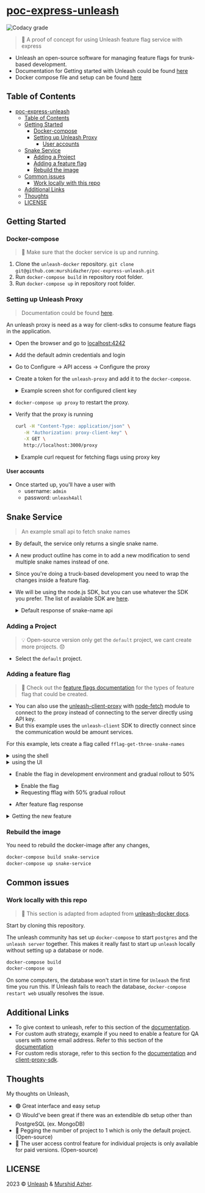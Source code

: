 # [poc-express-unleash](https://github.com/murshidazher/poc-express-unleash)

![Codacy grade](https://img.shields.io/codacy/grade/073df02717f24abeb2dfc569f867b149?logo=codacy&style=flat-square)

> 🚀 A proof of concept for using Unleash feature flag service with express

- Unleash an open-source software for managing feature flags for trunk-based development.
- Documentation for Getting started with Unleash could be found [here](https://docs.getunleash.io/reference/deploy/getting-started)
- Docker compose file and setup can be found [here](https://github.com/Unleash/unleash-docker)

## Table of Contents

- [poc-express-unleash](#poc-express-unleash)
  - [Table of Contents](#table-of-contents)
  - [Getting Started](#getting-started)
    - [Docker-compose](#docker-compose)
    - [Setting up Unleash Proxy](#setting-up-unleash-proxy)
      - [User accounts](#user-accounts)
  - [Snake Service](#snake-service)
    - [Adding a Project](#adding-a-project)
    - [Adding a feature flag](#adding-a-feature-flag)
    - [Rebuild the image](#rebuild-the-image)
  - [Common issues](#common-issues)
    - [Work locally with this repo](#work-locally-with-this-repo)
  - [Additional Links](#additional-links)
  - [Thoughts](#thoughts)
  - [LICENSE](#license)

## Getting Started

### Docker-compose

> 🐳 Make sure that the docker service is up and running.

1. Clone the `unleash-docker` repository. `git clone git@github.com:murshidazher/poc-express-unleash.git`
2. Run `docker-compose build` in repository root folder.
3. Run `docker-compose up` in repository root folder.

### Setting up Unleash Proxy

> Documentation could be found [here](https://docs.getunleash.io/how-to/how-to-run-the-unleash-proxy).

An unleash proxy is need as a way for client-sdks to consume feature flags in the application.

- Open the browser and go to [localhost:4242](http://127.0.0.1:4242)
- Add the default admin credentials and login
- Go to Configure -> API access -> Configure the proxy
- Create a token for the `unleash-proxy` and add it to the `docker-compose`.
  <details>
    <summary>Example screen shot for configured client key</summary>
    <img src="./docs/img/configure-proxy-client-token.png" style="width: 600px;">
  </details>

- `docker-compose up proxy` to restart the proxy.
- Verify that the proxy is running

  ```sh
  curl -H "Content-Type: application/json" \
     -H "Authorization: proxy-client-key" \
     -X GET \
     http://localhost:3000/proxy
  ```

  <details>
    <summary>Example curl request for fetching flags using proxy key</summary>
    <img src="./docs/img/curl-for-flags-proxy.png" style="width: 600px;">
  </details>

#### User accounts

- Once started up, you'll have a user with
  - username: `admin`
  - password: `unleash4all`

## Snake Service

> An example small api to fetch snake names

- By default, the service only returns a single snake name.
- A new product outline has come in to add a new modification to send multiple snake names instead of one.
- Since you're doing a truck-based development you need to wrap the changes inside a feature flag.
- We will be using the node.js SDK, but you can use whatever the SDK you prefer. The list of available SDK are [here](https://docs.getunleash.io/reference/sdks#official-sdks).

  <details>
    <summary>Default response of snake-name api</summary>
      <img src="./docs/img/before-feature-flag-response.png" style="width: 600px;">
  </details>

### Adding a Project

> 💡 Open-source version only get the `default` project, we cant create more projects. 😞

- Select the `default` project.

### Adding a feature flag

> 🎏 Check out the [feature flags documentation](https://docs.getunleash.io/reference/feature-toggle-types#feature-toggle-types) for the types of feature flag that could be created.

- You can also use the [unleash-client-proxy](https://www.npmjs.com/package/unleash-proxy-client) with [node-fetch](https://www.npmjs.com/package/node-fetch/v/2.6.1) module to connect to the proxy instead of connecting to the server directly using API key.
- But this example uses the `unleash-client` SDK to directly connect since the communication would be amount services.

For this example, lets create a flag called `fflag-get-three-snake-names`
  <details>
    <summary>using the shell</summary>
      ```sh
        curl --location --request POST 'http://localhost:3000/api/admin/projects/default/features' \
          --header 'Authorization: proxy-client-key' \
          --header 'Content-Type: application/json' \
          --data-raw '{
        "type": "operational",
        "name": "fflag-get-three-snake-names",
        "description": "PO - Return three random snake names instead of a single snake name in response",
        "impressionData": true
      }'
     ```
  </details>

  <details>
    <summary>using the UI</summary>
      <img src="./docs/img/create-three-names-fflag.png" style="width: 600px;">
      <img src="./docs/img/environment-for-flag.png.png" style="width: 600px;">
  </details>

- Enable the flag in development environment and gradual rollout to 50%

  <details>
    <summary>Enable the flag</summary>
      <img src="./docs/img/enable-the-flag-in-development.png" style="width: 600px;">
  </details>

  <details>
    <summary>Requesting fflag with 50% gradual rollout</summary>
      <img src="./docs/img/fflag-with-50-percentage-rollout.png" style="width: 600px;">
  </details>

- After feature flag response

<details>
    <summary>Getting the new feature</summary>
      <img src="./docs/img/after-feature-flag-response.png" style="width: 600px;">
      <img src="./docs/img/after-rollout-metrics.png" style="width: 600px;">
      <img src="./docs/img/rollout-metrics.png" style="width: 600px;">
  </details>

### Rebuild the image

You need to rebuild the docker-image after any changes,

```sh
docker-compose build snake-service
docker-compose up snake-service
```

## Common issues

### Work locally with this repo

> 🌟 This section is adapted from adapted from [unleash-docker docs](https://github.com/murshidazher/unleash-docker#work-locally-with-this-repo).

Start by cloning this repository.

The unleash community has set up `docker-compose` to start `postgres` and the `unleash server` together. This makes it really fast to start up `unleash` locally without setting up a database or node.

```sh
docker-compose build
docker-compose up
```

On some computers, the database won't start in time for `Unleash` the first time you run this.
If Unleash fails to reach the database, `docker-compose restart web` usually resolves the issue.

## Additional Links

- To give context to unleash, refer to this section of the [documentation](https://docs.getunleash.io/reference/sdks/node#unleash-context).
- For custom auth strategy, example if you need to enable a feature for QA users with some email address. Refer to this section of the [documentation](https://docs.getunleash.io/reference/sdks/node#custom-strategies)
- For custom redis storage, refer to this section fo the [documentation](https://docs.getunleash.io/reference/sdks/node#custom-store-provider) and [client-proxy-sdk](https://github.com/unleash/unleash-proxy-client-js#custom-store).

## Thoughts

My thoughts on Unleash,

- 🟢 Great interface and easy setup
- 🟡 Would've been great if there was an extendible db setup other than PostgreSQL (ex. MongoDB)
- 🔴 Pegging the number of project to 1 which is only the default project. (Open-source)
- 🔴 The user access control feature for individual projects is only available for paid versions. (Open-source)

## LICENSE

2023 &copy; [Unleash](https://github.com/Unleash/unleash-docker/blob/main/LICENSE.md) & [Murshid Azher](./LICENSE).
